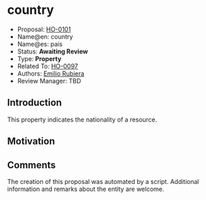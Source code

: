 # country

* Proposal: [HO-0101](0101-country.md)
* Name@en: country
* Name@es: país
* Status: **Awaiting Review**
* Type: **Property**
* Related To: [HO-0097](0097-country.md)
* Authors: [Emilio Rubiera](https://github.com/spitxa)
* Review Manager: TBD

## Introduction

This property indicates the nationality of a resource.

## Motivation

## Comments
The creation of this proposal was automated by a script. Additional information and remarks about the entity are welcome.
